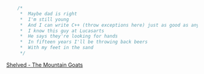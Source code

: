 ```C++
    /*
     *  Maybe dad is right
     *  I'm still young
     *  And I can write C++ (throw exceptions here) just as good as anyone
     *  I know this guy at Lucasarts
     *  He says they're looking for hands
     *  In fifteen years I'll be throwing back beers
     *  With my feet in the sand
     */
```
[Shelved - The Mountain Goats](https://open.spotify.com/track/1UhqPEaIg2KAvPs4RXje3m?si=362fbc9644754ef1)
